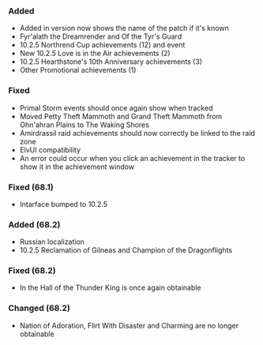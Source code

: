 ### Added
- Added in version now shows the name of the patch if it's known
- Fyr'alath the Dreamrender and Of the Tyr's Guard
- 10.2.5 Northrend Cup achievements (12) and event
- New 10.2.5 Love is in the Air achievements (2)
- 10.2.5 Hearthstone's 10th Anniversary achievements (3)
- Other Promotional achievements (1)

### Fixed
- Primal Storm events should once again show when tracked
- Moved Petty Theft Mammoth and Grand Theft Mammoth from Ohn'ahran Plains to The Waking Shores
- Amirdrassil raid achievements should now correctly be linked to the raid zone
- ElvUI compatibility
- An error could occur when you click an achievement in the tracker to show it in the achievement window

### Fixed (68.1)
- Intarface bumped to 10.2.5

### Added (68.2)
- Russian localization
- 10.2.5 Reclamation of Gilneas and Champion of the Dragonflights

### Fixed (68.2)
- In the Hall of the Thunder King is once again obtainable

### Changed (68.2)
- Nation of Adoration, Flirt With Disaster and Charming are no longer obtainable